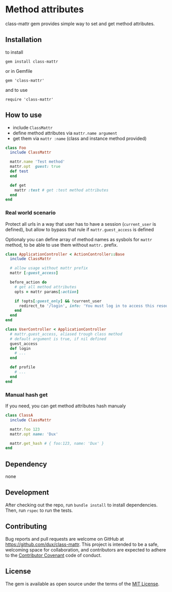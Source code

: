 # Method attributes

class-mattr gem provides simple way to set and get method attributes.

## Installation

to install

`gem install class-mattr`

or in Gemfile

`gem 'class-mattr'`

and to use

`require 'class-mattr'`

## How to use

* include `ClassMattr`
* define method attributes via `mattr.name argument`
* get them via `mattr :name` (class and instance method provided)

```ruby
class Foo
  include ClassMattr

  mattr.name 'Test method'
  mattr.opt  guest: true
  def test
  end

  def get
    mattr :test # get :test method attributes
  end
end
```

### Real world scenario

Protect all urls in a way that user has to have a session (`current_user` is defined),
but allow to bypass that rule if `mattr.guest_access` is defined

Optionaly you can define array of method names as sysbols for `mattr` method, to be able to use them without `mattr.` prefix.

```ruby
class ApplicationController < ActionController::Base
  include ClassMattr

  # allow usage without mattr prefix
  mattr [:guest_access]

  before_action do
    # get all method attributes
    opts = mattr params[:action]

    if !opts[:guest_only] && !current_user
      redirect_to '/login', info: 'You must log in to access this resource'
    end
  end
end

class UserController < ApplicationController
  # mattr.guest_access, aliased trough class method
  # default argument is true, if nil defined
  guest_access
  def login
    # ...
  end

  def profile
    # ...
  end
end
```

### Manual hash get

If you need, you can get method attributes hash manualy

```ruby
class ClassA
  include ClassMattr

  mattr.foo 123
  mattr.opt name: 'Dux'

  mattr.get_hash # { foo:123, name: 'Dux' }
end
```

## Dependency

none

## Development

After checking out the repo, run `bundle install` to install dependencies. Then, run `rspec` to run the tests.

## Contributing

Bug reports and pull requests are welcome on GitHub at https://github.com/dux/class-mattr.
This project is intended to be a safe, welcoming space for collaboration, and contributors are expected to adhere to the
[Contributor Covenant](http://contributor-covenant.org) code of conduct.

## License

The gem is available as open source under the terms of the [MIT License](https://opensource.org/licenses/MIT).
